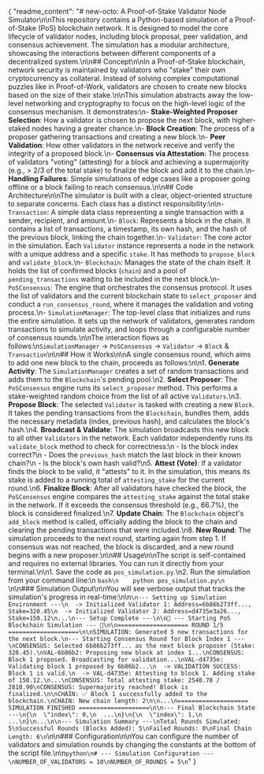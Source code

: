 {
  "readme_content": "# new-octo: A Proof-of-Stake Validator Node Simulator\n\nThis repository contains a Python-based simulation of a Proof-of-Stake (PoS) blockchain network. It is designed to model the core lifecycle of validator nodes, including block proposal, peer validation, and consensus achievement. The simulation has a modular architecture, showcasing the interactions between different components of a decentralized system.\n\n## Concept\n\nIn a Proof-of-Stake blockchain, network security is maintained by validators who \"stake\" their own cryptocurrency as collateral. Instead of solving complex computational puzzles like in Proof-of-Work, validators are chosen to create new blocks based on the size of their stake.\n\nThis simulation abstracts away the low-level networking and cryptography to focus on the high-level logic of the consensus mechanism. It demonstrates:\n- **Stake-Weighted Proposer Selection**: How a validator is chosen to propose the next block, with higher-staked nodes having a greater chance.\n- **Block Creation**: The process of a proposer gathering transactions and creating a new block.\n- **Peer Validation**: How other validators in the network receive and verify the integrity of a proposed block.\n- **Consensus via Attestation**: The process of validators \"voting\" (attesting) for a block and achieving a supermajority (e.g., > 2/3 of the total stake) to finalize the block and add it to the chain.\n- **Handling Failures**: Simple simulations of edge cases like a proposer going offline or a block failing to reach consensus.\n\n## Code Architecture\n\nThe simulator is built with a clear, object-oriented structure to separate concerns. Each class has a distinct responsibility:\n\n-   `Transaction`: A simple data class representing a single transaction with a sender, recipient, and amount.\n-   `Block`: Represents a block in the chain. It contains a list of transactions, a timestamp, its own hash, and the hash of the previous block, linking the chain together.\n-   `Validator`: The core actor in the simulation. Each `Validator` instance represents a node in the network with a unique address and a specific `stake`. It has methods to `propose_block` and `validate_block`.\n-   `Blockchain`: Manages the state of the chain itself. It holds the list of confirmed blocks (`chain`) and a pool of `pending_transactions` waiting to be included in the next block.\n-   `PoSConsensus`: The engine that orchestrates the consensus protocol. It uses the list of validators and the current blockchain state to `select_proposer` and conduct a `run_consensus_round`, where it manages the validation and voting process.\n-   `SimulationManager`: The top-level class that initializes and runs the entire simulation. It sets up the network of validators, generates random transactions to simulate activity, and loops through a configurable number of consensus rounds.\n\nThe interaction flows as follows:\n`SimulationManager` -> `PoSConsensus` -> `Validator` -> `Block` & `Transaction`\n\n## How it Works\n\nA single consensus round, which aims to add one new block to the chain, proceeds as follows:\n\n1.  **Generate Activity**: The `SimulationManager` creates a set of random transactions and adds them to the `Blockchain`'s pending pool.\n2.  **Select Proposer**: The `PoSConsensus` engine runs its `select_proposer` method. This performs a stake-weighted random choice from the list of all active `Validators`.\n3.  **Propose Block**: The selected `Validator` is tasked with creating a new `Block`. It takes the pending transactions from the `Blockchain`, bundles them, adds the necessary metadata (index, previous hash), and calculates the block's hash.\n4.  **Broadcast & Validate**: The simulation broadcasts this new block to all other `Validators` in the network. Each validator independently runs its `validate_block` method to check for correctness:\n    -   Is the block index correct?\n    -   Does the `previous_hash` match the last block in their known chain?\n    -   Is the block's own hash valid?\n5.  **Attest (Vote)**: If a validator finds the block to be valid, it \"attests\" to it. In the simulation, this means its stake is added to a running total of `attesting_stake` for the current round.\n6.  **Finalize Block**: After all validators have checked the block, the `PoSConsensus` engine compares the `attesting_stake` against the total stake in the network. If it exceeds the consensus threshold (e.g., 66.7%), the block is considered finalized.\n7.  **Update Chain**: The `Blockchain` object's `add_block` method is called, officially adding the block to the chain and clearing the pending transactions that were included.\n8.  **New Round**: The simulation proceeds to the next round, starting again from step 1. If consensus was not reached, the block is discarded, and a new round begins with a new proposer.\n\n## Usage\n\nThe script is self-contained and requires no external libraries. You can run it directly from your terminal.\n\n1.  Save the code as `pos_simulation.py`.\n2.  Run the simulation from your command line:\n    ```bash\n    python pos_simulation.py\n    ```\n\n### Simulation Output\n\nYou will see verbose output that tracks the simulation's progress in real-time:\n\n```\n--- Setting up Simulation Environment ---\n  -> Initialized Validator 1: Address=6b86b273ff..., Stake=320.45\n  -> Initialized Validator 2: Address=d4735e3a26..., Stake=150.12\n...\n--- Setup Complete ---\n\n🚀 --- Starting PoS Blockchain Simulation --- 🚀\n\n==================== ROUND 1/5 ====================\n\nSIMULATION: Generated 5 new transactions for the next block.\n--- Starting Consensus Round for Block Index 1 ---\nCONSENSUS: Selected 6b86b273ff... as the next block proposer (Stake: 320.45).\nVAL-6b86b2: Proposing new block at index 1...\nCONSENSUS: Block 1 proposed. Broadcasting for validation...\nVAL-d4735e: Validating block 1 proposed by 6b86b2...\n  -> VALIDATION SUCCESS: Block 1 is valid.\n  -> VAL-d4735e: Attesting to block 1. Adding stake of 150.12.\n...\nCONSENSUS: Total attesting stake: 2540.78 / 2810.90\nCONSENSUS: Supermajority reached! Block is finalized.\n\nCHAIN: ✅ Block 1 successfully added to the blockchain.\nCHAIN: New chain length: 2\n\n...\n==================== SIMULATION FINISHED ====================\n\n--- Final Blockchain State ---\n{\n  \"index\": 0,\n  ...\n}\n{\n  \"index\": 1,\n  ...\n}\n...\n\n--- Simulation Summary ---\nTotal Rounds Simulated: 5\nSuccessful Rounds (Blocks Added): 5\nFailed Rounds: 0\nFinal Chain Length: 6\n```\n\n### Configuration\n\nYou can configure the number of validators and simulation rounds by changing the constants at the bottom of the script file.\n\n```python\n# --- Simulation Configuration ---\nNUMBER_OF_VALIDATORS = 10\nNUMBER_OF_ROUNDS = 5\n```"
}